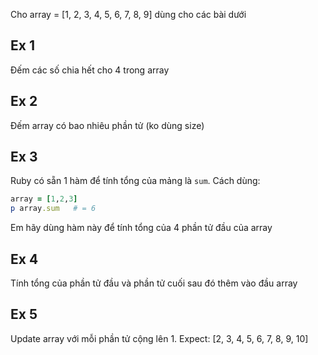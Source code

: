Cho array = [1, 2, 3, 4, 5, 6, 7, 8, 9] dùng cho các bài dưới 

## Ex 1

Đếm các số chia hết cho 4 trong array

## Ex 2

Đếm array có bao nhiêu phần tử (ko dùng size)

## Ex 3

Ruby có sẵn 1 hàm để tính tổng của mảng là ```sum```. Cách dùng:

```rb
array = [1,2,3]
p array.sum   # = 6
```

Em hãy dùng hàm này để tính tổng của 4 phần tử đầu của array

## Ex 4

Tính tổng của phần tử đầu và phần tử cuối sau đó thêm vào đầu array

## Ex 5

Update array với mỗi phần tử cộng lên 1. Expect: [2, 3, 4, 5, 6, 7, 8, 9, 10]


